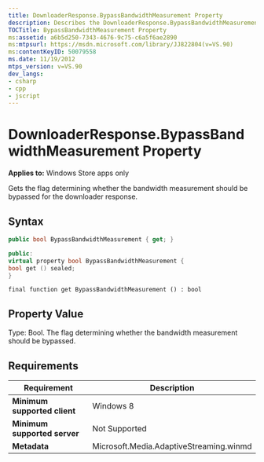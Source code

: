 ```yaml
---
title: DownloaderResponse.BypassBandwidthMeasurement Property
description: Describes the DownloaderResponse.BypassBandwidthMeasurement property and provides the property's syntax, property value, and requirements.
TOCTitle: BypassBandwidthMeasurement Property
ms:assetid: a6b5d250-7343-4676-9c75-c6a5f6ae2890
ms:mtpsurl: https://msdn.microsoft.com/library/JJ822804(v=VS.90)
ms:contentKeyID: 50079558
ms.date: 11/19/2012
mtps_version: v=VS.90
dev_langs:
- csharp
- cpp
- jscript
---
```


# DownloaderResponse.BypassBandwidthMeasurement Property

**Applies to:** Windows Store apps only

Gets the flag determining whether the bandwidth measurement should be bypassed for the downloader response.

## Syntax

```csharp
public bool BypassBandwidthMeasurement { get; }
```

```cpp
public:
virtual property bool BypassBandwidthMeasurement {
bool get () sealed;
}
```

```jscript
final function get BypassBandwidthMeasurement () : bool
```

## Property Value

Type: Bool. The flag determining whether the bandwidth measurement should be bypassed.

## Requirements

|Requirement|Description|
|--- |--- |
|**Minimum supported client**|Windows 8|
|**Minimum supported server**|Not Supported|
|**Metadata**|Microsoft.Media.AdaptiveStreaming.winmd|
